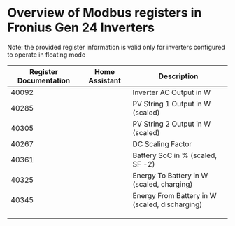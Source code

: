 # Overview of Modbus registers in Fronius Gen 24 Inverters

Note: the provided register information is valid only for inverters configured to operate in floating mode

|Register Documentation | Home Assistant | Description|
|--------|-----------|-----|
|40092 | |Inverter AC Output in W |
|40285 | |PV String 1 Output in W (scaled) |
|40305 | |PV String 2 Output in W (scaled) |
|40267 | |DC Scaling Factor |
|40361 | |Battery SoC in % (scaled, SF -2) |
|40325 | |Energy To Battery in W (scaled, charging) |
|40345 | |Energy From Battery in W  (scaled, discharging) |
| | | |
| | | |
| | | |
